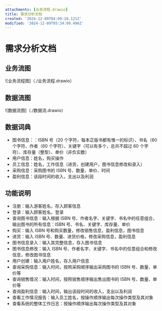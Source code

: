 ```yaml
---
attachments: [业务流程.drawio]
title: 需求分析文档
created: '2024-12-09T04:09:28.121Z'
modified: '2024-12-09T05:34:09.496Z'
---
```


# 需求分析文档
## 业务流图
![业务流程图]（./业务流程.drawio）

## 数据流图
![数据流图]（./数据流.drawio）

## 数据词典
* 图书信息：：ISBN 号（20 个字符，每本正版书都有惟一的标识）、书名（60 个字符、作者（60 个字符）、关键字（可以有多个，总共不超过 60 个字符）、库存量（整型）、单价（非负实数）
* 用户信息：姓名，购买操作
* 员工信息：姓名，工作信息（进货，创建用户，图书信息修改和录入）
* 采购信息：采购图书的 ISBN 号、数量、单价、时间
* 盈利信息：该段时间的收入，支出以及利润

## 功能说明
* 注册：输入游客姓名，存入顾客信息
* 登录：输入顾客姓名，登录
* 查询图书信息：输入根据 ISBN 号、作者名字、关键字、书名中的任意组合，输出图书的所有信息：ISBN 号、书名、关键字、库存量、单价
* 购买：输入 ISBN 号和购买数量，修改销售信息，盈利信息，图书信息
* 进货：输入 ISBN 号、数量、进货价格，修改采购信息，盈利信息
* 图书信息录入：输入其完整信息，存入图书信息
* 图书信息修改：输入 ISBN 号、作者名字、关键字、书名中的任意组合和修改信息，修改图书信息
* 用户创建：输入用户姓名，存入用户信息
* 查询采购信息：输入时间，按照采购顺序输出采购图书的 ISBN 号、数量、单价等
* 查询销售情况：输入时间，按照销售顺序输出售出图书的 ISBN 号、数量、单价等
* 查询盈利信息：输入时间，输出该段时间的收入，支出以及利润
* 查看工作情况报告：输入员工姓名，按操作顺序输出每次操作类型及其对象
* 查看系统的整体工作日志：按操作顺序输出每次操作类型及其对象
